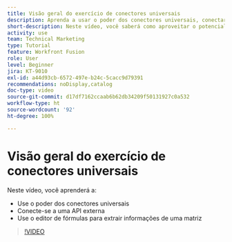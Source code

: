 ```yaml
---
title: Visão geral do exercício de conectores universais
description: Aprenda a usar o poder dos conectores universais, conectar-se a uma API externa e extrair informações de uma matriz, tudo isso no [!DNL Adobe Workfront Fusion].
short-description: Neste vídeo, você saberá como aproveitar o potencial dos conectores universais, conectar-se a uma API externa e usar o editor de fórmulas para extrair informações de uma matriz.
activity: use
team: Technical Marketing
type: Tutorial
feature: Workfront Fusion
role: User
level: Beginner
jira: KT-9010
exl-id: a44d93cb-6572-497e-b24c-5cacc9d79391
recommendations: noDisplay,catalog
doc-type: video
source-git-commit: d17df7162ccaab6b62db34209f50131927c0a532
workflow-type: ht
source-wordcount: '92'
ht-degree: 100%

---
```


# Visão geral do exercício de conectores universais

Neste vídeo, você aprenderá a:

* Use o poder dos conectores universais
* Conecte-se a uma API externa
* Use o editor de fórmulas para extrair informações de uma matriz

>[!VIDEO](https://video.tv.adobe.com/v/3435880/?quality=12&learn=on&enablevpops&captions=por_br)
